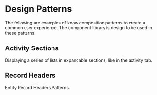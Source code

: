 Design Patterns
============================================================================================

The following are examples of know composition patterns to create a common user experience.  The component library is design to be used in these patterns.

## Activity Sections

Displaying a series of lists in expandable sections, like in the activity tab.

<code-example example="activity-section"></code-example>

## Record Headers 

Entity Record Headers Patterns.

<code-example example="record-header"></code-example>
